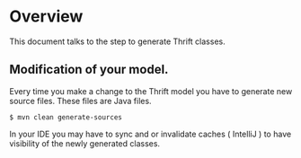# Overview
This document talks to the step to generate Thrift classes.

## Modification of your model.
Every time you make a change to the Thrift model you have to generate new source files. These files are Java files.

    $ mvn clean generate-sources
    
In your IDE you may have to sync and or invalidate caches ( IntelliJ ) to have visibility of the newly generated classes.    